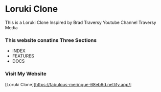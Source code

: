 # Loruki Clone
This is a Loruki Clone Inspired by Brad Traversy Youtube Channel Traversy Media

### This website conatins Three Sections
* INDEX
* FEATURES
* DOCS

### Visit My Website
[Loruki Clone][https://fabulous-meringue-68eb6d.netlify.app/]